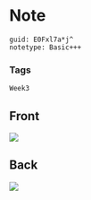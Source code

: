 # Note
```
guid: E0Fxl7a*j^
notetype: Basic+++
```

### Tags
```
Week3
```

## Front
<img src="paste-7f5c696ff758bee2c1a350d4c1df00d047ef9827.jpg">

## Back
<img src="paste-9bd2330f8a5077bb5177a19bac306b230d3c5859.jpg">
